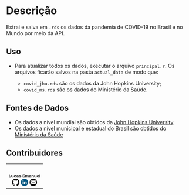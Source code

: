 # Descrição

Extrai e salva em `.rds` os dados da pandemia de COVID-19 no Brasil e no Mundo por meio da API.

## Uso

- Para atualizar todos os dados, executar o arquivo `principal.r`. Os arquivos ficarão salvos na pasta `actual_data` de modo que:  

    + `covid_jhu.rds` são os dados da John Hopkins University;  
    + `covid_ms.rds` são os dados do Ministério da Saúde.

## Fontes de Dados

- Os dados a nível mundial são obtidos da [John Hopkins University](https://github.com/CSSEGISandData/COVID-19)  
- Os dados a nível municipal e estadual do Brasil são obtidos do [Ministério da Saúde](https://covid.saude.gov.br/)   

## Contribuidores

<table>
  <tr>
    <td align="center"><a href="https://github.com/luckermos"><img src="https://avatars.githubusercontent.com/u/49843691?s=100" width="100px;" alt=""/><br /><sub><b>Lucas Emanuel</b></sub></a><br /><a href="https://github.com/luckermos" title="Github"><img src="https://raw.githubusercontent.com/luckermos/logos/main/social/git.png" width="20"></a> <a href="https://www.linkedin.com/in/luckermos/" title="LinkedIn"><img src="https://raw.githubusercontent.com/luckermos/logos/main/social/linkedin.png" width="20"></a> <a href="mailto:luckermos19@gmail.com" title="E-mail"><img src="https://raw.githubusercontent.com/luckermos/logos/main/social/email.png" width="20"></a></td>
  </tr>
</table>

